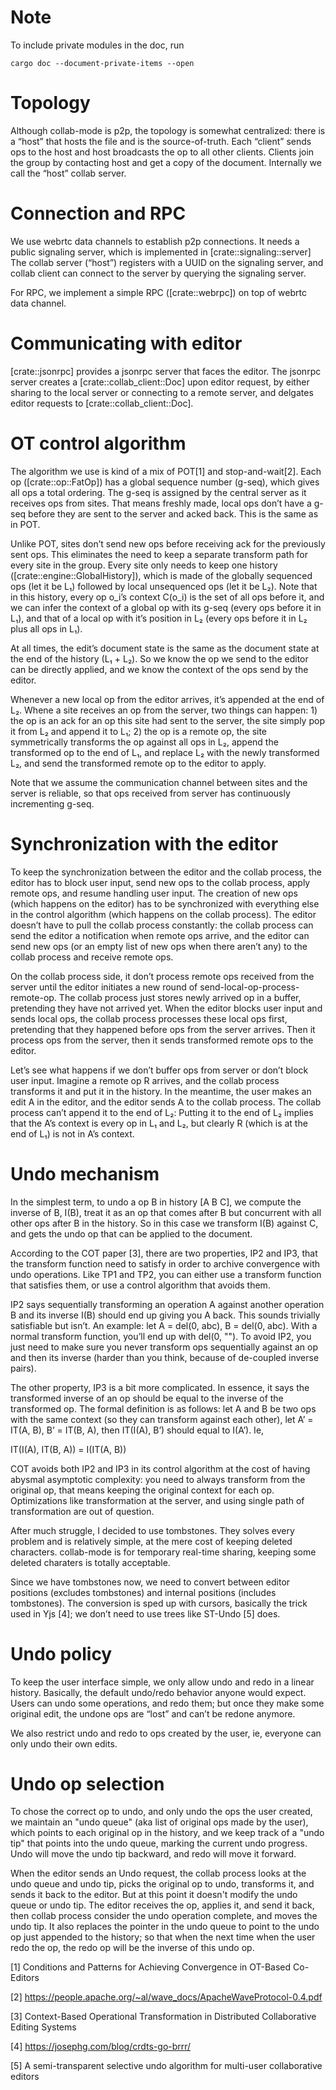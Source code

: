 # Note

To include private modules in the doc, run

``` shell
cargo doc --document-private-items --open
```

# Topology

Although collab-mode is p2p, the topology is somewhat centralized:
there is a “host” that hosts the file and is the source-of-truth. Each
“client” sends ops to the host and host broadcasts the op to all other
clients. Clients join the group by contacting host and get a copy of
the document. Internally we call the “host” collab server.

# Connection and RPC

We use webrtc data channels to establish p2p connections. It needs a
public signaling server, which is implemented in
[crate::signaling::server] The collab server (“host”) registers with a
UUID on the signaling server, and collab client can connect to the
server by querying the signaling server.

For RPC, we implement a simple RPC ([crate::webrpc]) on top of webrtc
data channel.

# Communicating with editor

[crate::jsonrpc] provides a jsonrpc server that faces the editor. The
jsonrpc server creates a [crate::collab_client::Doc] upon editor
request, by either sharing to the local server or connecting to a
remote server, and delgates editor requests to
[crate::collab_client::Doc].

# OT control algorithm

The algorithm we use is kind of a mix of POT[1] and stop-and-wait[2].
Each op ([crate::op::FatOp]) has a global sequence number (g-seq),
which gives all ops a total ordering. The g-seq is assigned by the
central server as it receives ops from sites. That means freshly made,
local ops don’t have a g-seq before they are sent to the server and
acked back. This is the same as in POT.

Unlike POT, sites don’t send new ops before receiving ack for the
previously sent ops. This eliminates the need to keep a separate
transform path for every site in the group. Every site only needs to
keep one history ([crate::engine::GlobalHistory]), which is made of
the globally sequenced ops (let it be L₁) followed by local
unsequenced ops (let it be L₂). Note that in this history, every op
o\_i’s context C(o\_i) is the set of all ops before it, and we can
infer the context of a global op with its g-seq (every ops before it
in L₁), and that of a local op with it’s position in L₂ (every ops
before it in L₂ plus all ops in L₁).

At all times, the edit’s document state is the same as the document
state at the end of the history (L₁ + L₂). So we know the op we send
to the editor can be directly applied, and we know the context of the
ops send by the editor.

Whenever a new local op from the editor arrives, it’s appended at the
end of L₂. Whene a site receives an op from the server, two things can
happen: 1) the op is an ack for an op this site had sent to the
server, the site simply pop it from L₂ and append it to L₁; 2) the op
is a remote op, the site symmetrically transforms the op against all
ops in L₂, append the transformed op to the end of L₁, and replace L₂
with the newly transformed L₂, and send the transformed remote op to
the editor to apply.

Note that we assume the communication channel between sites and the
server is reliable, so that ops received from server has continuously
incrementing g-seq.

# Synchronization with the editor

To keep the synchronization between the editor and the collab process,
the editor has to block user input, send new ops to the collab
process, apply remote ops, and resume handling user input. The
creation of new ops (which happens on the editor) has to be
synchronized with everything else in the control algorithm (which
happens on the collab process). The editor doesn’t have to pull the
collab process constantly: the collab process can send the editor a
notification when remote ops arrive, and the editor can send new ops
(or an empty list of new ops when there aren’t any) to the collab
process and receive remote ops.

On the collab process side, it don’t process remote ops received from
the server until the editor initiates a new round of
send-local-op-process-remote-op. The collab process just stores newly
arrived op in a buffer, pretending they have not arrived yet. When the
editor blocks user input and sends local ops, the collab process
processes these local ops first, pretending that they happened before
ops from the server arrives. Then it process ops from the server, then
it sends transformed remote ops to the editor.

Let’s see what happens if we don’t buffer ops from server or don’t
block user input. Imagine a remote op R arrives, and the collab
process transforms it and put it in the history. In the meantime, the
user makes an edit A in the editor, and the editor sends A to the
collab process. The collab process can’t append it to the end of L₂:
Putting it to the end of L₂ implies that the A’s context is every op
in L₁ and L₂, but clearly R (which is at the end of L₁) is not in A’s
context.

# Undo mechanism

In the simplest term, to undo a op B in history [A B C], we compute
the inverse of B, I(B), treat it as an op that comes after B but
concurrent with all other ops after B in the history. So in this case
we transform I(B) against C, and gets the undo op that can be applied
to the document.

According to the COT paper [3], there are two properties, IP2 and IP3,
that the transform function need to satisfy in order to archive
convergence with undo operations. Like TP1 and TP2, you can either use
a transform function that satisfies them, or use a control algorithm
that avoids them.

IP2 says sequentially transforming an operation A against another
operation B and its inverse I(B) should end up giving you A back. This
sounds trivially satisfiable but isn’t. An example: let A = del(0,
abc), B = del(0, abc). With a normal transform function, you’ll end up
with del(0, ""). To avoid IP2, you just need to make sure you never
transform ops sequentially against an op and then its inverse (harder
than you think, because of de-coupled inverse pairs).

The other property, IP3 is a bit more complicated. In essence, it says
the transformed inverse of an op should be equal to the inverse of the
transformed op. The formal definition is as follows: let A and B be
two ops with the same context (so they can transform against each
other), let A’ = IT(A, B), B’ = IT(B, A), then IT(I(A), B’) should
equal to I(A’). Ie,

IT(I(A), IT(B, A)) = I(IT(A, B))

COT avoids both IP2 and IP3 in its control algorithm at the cost of
having abysmal asymptotic complexity: you need to always transform
from the original op, that means keeping the original context for each
op. Optimizations like transformation at the server, and using single
path of transformation are out of question.

After much struggle, I decided to use tombstones. They solves every
problem and is relatively simple, at the mere cost of keeping deleted
characters. collab-mode is for temporary real-time sharing, keeping
some deleted charaters is totally acceptable.

Since we have tombstones now, we need to convert between editor
positions (excludes tombstones) and internal positions (includes
tombstones). The conversion is sped up with cursors, basically the
trick used in Yjs [4]; we don’t need to use trees like ST-Undo [5]
does.

# Undo policy

To keep the user interface simple, we only allow undo and redo in a
linear history. Basically, the default undo/redo behavior anyone would
expect. Users can undo some operations, and redo them; but once they
make some original edit, the undone ops are “lost” and can’t be redone
anymore.

We also restrict undo and redo to ops created by the user, ie,
everyone can only undo their own edits.

# Undo op selection

To chose the correct op to undo, and only undo the ops the user
created, we maintain an "undo queue" (aka list of original ops made by
the user), which points to each original op in the history, and we
keep track of a "undo tip" that points into the undo queue, marking
the current undo progress. Undo will move the undo tip backward, and
redo will move it forward.

When the editor sends an Undo request, the collab process looks at the
undo queue and undo tip, picks the original op to undo, transforms it,
and sends it back to the editor. But at this point it doesn't modify
the undo queue or undo tip. The editor receives the op, applies it,
and send it back, then collab process consider the undo operation
complete, and moves the undo tip. It also replaces the pointer in the
undo queue to point to the undo op just appended to the history; so
that when the next time when the user redo the op, the redo op will be
the inverse of this undo op.


[1] Conditions and Patterns for Achieving Convergence in OT-Based
Co-Editors

[2] https://people.apache.org/~al/wave_docs/ApacheWaveProtocol-0.4.pdf

[3] Context-Based Operational Transformation in Distributed
Collaborative Editing Systems

[4] https://josephg.com/blog/crdts-go-brrr/

[5] A semi-transparent selective undo algorithm for multi-user
collaborative editors
